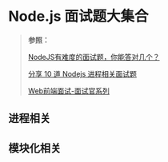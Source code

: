 # Node.js 面试题大集合
> **参照：**
>
> [NodeJS有难度的面试题，你能答对几个？](https://juejin.cn/post/6844903951742025736)
>
> [分享 10 道 Nodejs 进程相关面试题](https://juejin.cn/post/6844903870066327566)
>
> [Web前端面试-面试官系列](https://vue3js.cn/interview/NodeJS/nodejs.html)



## 进程相关





## 模块化相关





